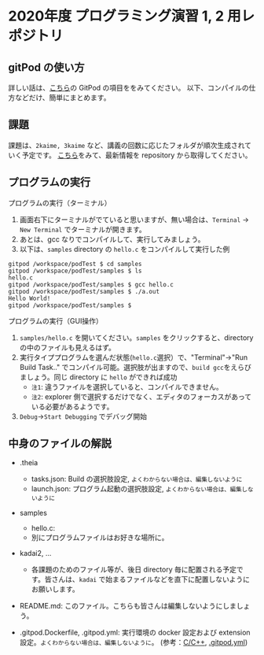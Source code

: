 # 2020年度 プログラミング演習 1, 2 用レポジトリ

## gitPod の使い方

詳しい話は、[こちら](https://kobeucsenshu.github.io/ideinfo/index.html)の GitPod の項目ををみてください。
以下、コンパイルの仕方などだけ、簡単にまとめます。


## 課題

課題は、`2kaime, 3kaime` など、講義の回数に応じたフォルダが順次生成されていく予定です。
[こちら](https://kobeucsenshu.github.io/ideinfo/gitpod/howto.html#repository-)をみて、最新情報を repository から取得してください。


## プログラムの実行

プログラムの実行（ターミナル）

1. 画面右下にターミナルがでていると思いますが、無い場合は、`Terminal` -> `New Terminal` でターミナルが開きます。
2. あとは、gcc なりでコンパイルして、実行してみましょう。
3. 以下は、`samples` directory の `hello.c` をコンパイルして実行した例

```
gitpod /workspace/podTest $ cd samples
gitpod /workspace/podTest/samples $ ls
hello.c
gitpod /workspace/podTest/samples $ gcc hello.c 
gitpod /workspace/podTest/samples $ ./a.out 
Hello World!
gitpod /workspace/podTest/samples $ 
```

プログラムの実行（GUI操作）

1. `samples/hello.c` を開いてください。`samples` をクリックすると、directory の中のファイルも見えるはず。
2. 実行タイププログラムを選んだ状態(`hello.c`選択）で、"Terminal"->"Run Build Task.." でコンパイル可能。選択肢が出ますので、`build gcc`をえらびましょう。同じ directory に `hello` ができれば成功
   * `注1`: 違うファイルを選択していると、コンパイルできません。
   * `注2`: explorer 側で選択するだけでなく、エディタのフォーカスがあっている必要があるようです。
3. `Debug`->`Start Debugging` でデバッグ開始


## 中身のファイルの解説

* .theia
  * tasks.json: Build の選択肢設定, `よくわからない場合は、編集しないように`
  * launch.json: プログラム起動の選択肢設定, `よくわからない場合は、編集しないように`
* samples
  * hello.c: 
  * 別にプログラムファイルはお好きな場所に。
* kadai2, ...
  * 各課題のためのファイル等が、後日 directory 毎に配置される予定です。皆さんは、`kadai` で始まるファイルなどを直下に配置しないようにお願いします。

* README.md: このファイル。こちらも皆さんは編集しないようにしましょう。
* .gitpod.Dockerfile, .gitpod.yml: 実行環境の docker 設定および extension 設定。`よくわからない場合は、編集しないように`。 (参考：[C/C++](https://www.gitpod.io/docs/languages/cpp/), [.gitpod.yml](https://www.gitpod.io/docs/config-gitpod-file/))

